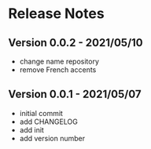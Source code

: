# Release Notes

## Version 0.0.2 - 2021/05/10
* change name repository
* remove French accents

## Version 0.0.1 - 2021/05/07
* initial commit
* add CHANGELOG
* add init
* add version number
